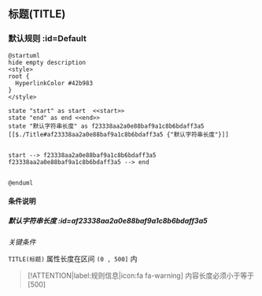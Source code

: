 ## 标题(TITLE) <!-- {docsify-ignore-all} -->

   

### 默认规则 :id=Default

```plantuml
@startuml
hide empty description
<style>
root {
  HyperlinkColor #42b983
}
</style>

state "start" as start  <<start>>
state "end" as end <<end>>
state "默认字符串长度" as f23338aa2a0e88baf9a1c8b6bdaff3a5 [[$./Title#af23338aa2a0e88baf9a1c8b6bdaff3a5 {"默认字符串长度"}]]


start --> f23338aa2a0e88baf9a1c8b6bdaff3a5 
f23338aa2a0e88baf9a1c8b6bdaff3a5 --> end 


@enduml
```

#### 条件说明

##### 默认字符串长度 :id=af23338aa2a0e88baf9a1c8b6bdaff3a5


*关键条件*


`TITLE(标题)` 属性长度在区间 `(0 , 500]` 内

> [!ATTENTION|label:规则信息|icon:fa fa-warning]
> 内容长度必须小于等于[500]







